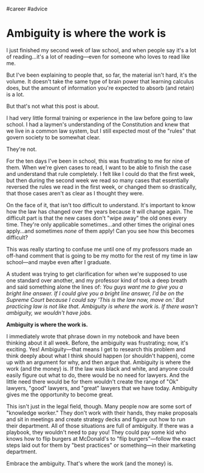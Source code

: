 #career #advice 
# Ambiguity is where the work is

I just finished my second week of law school, and when people say it's a lot of reading...it's a lot of reading—even for someone who loves to read like me.

But I've been explaining to people that, so far, the material isn't hard, it's the volume. It doesn't take the same type of brain power that learning calculus does, but the amount of information you're expected to absorb (and retain) is a lot.

But that's not what this post is about.

I had very little formal training or experience in the law before going to law school. I had a laymen's understanding of the Constitution and knew that we live in a common law system, but I still expected most of the "rules" that govern society to be somewhat clear.

They're not.

For the ten days I've been in school, this was frustrating to me for nine of them. When we're given cases to read, I want to be able to finish the case and understand that rule completely. I felt like I could do that the first week, but then during the second week we read so many cases that essentially reversed the rules we read in the first week, or changed them so drastically, that those cases aren't as clear as I thought they were.

On the face of it, that isn't too difficult to understand. It's important to know how the law has changed over the years because it will change again. The difficult part is that the new cases don't "wipe away" the old ones every time. They're only applicable sometimes...and other times the original ones apply...and sometimes *none* of them apply! Can you see how this becomes difficult?

This was really starting to confuse me until one of my professors made an off-hand comment that is going to be my motto for the rest of my time in law school—and maybe even after I graduate.

A student was trying to get clarification for when we're supposed to use one standard over another, and my professor kind of took a deep breath and said something alone the lines of: *You guys want me to give you a bright line answer. If I could give you a bright line answer, I'd be on the Supreme Court because I could say 'This is the law now, move on.' But practicing law is not like that. Ambiguity is where the work is. If there wasn't ambiguity, we wouldn't have jobs.*

**Ambiguity is where the work is.**

I immediately wrote that phrase down in my notebook and have been thinking about it all week. Before, the ambiguity was frustrating; now, it's exciting. Yes! Ambiguity—that means I get to research this problem and think deeply about what I think should happen (or shouldn't happen), come up with an argument for why, and then argue that. Ambiguity is where the work (and the money) is. If the law was black and white, and anyone could easily figure out what to do, there would be no need for lawyers. And the little need there would be for them wouldn't create the range of "Ok" lawyers, "good" lawyers, and "great" lawyers that we have today. Ambiguity gives me the opportunity to become great.

This isn't just in the legal field, though. Many people now are some sort of "knowledge worker." They don't work with their hands, they make proposals and sit in meetings and create strategy decks and figure out how to run their department. All of those situations are full of ambiguity. If there was a playbook, they wouldn't need to pay you! They could pay some kid who knows how to flip burgers at McDonald's to "flip burgers"—follow the exact steps laid out for them by "best practices" or something—in their marketing department.

Embrace the ambiguity. That's where the work (and the money) is.
